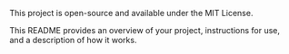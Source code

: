 This project is open-source and available under the MIT License.

This README provides an overview of your project, instructions for use, and a description of how it works.
